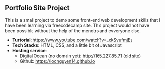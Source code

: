 ## Portfolio Site Project
This is a small project to demo some front-end web development skills that I have been learning via freecodecamp site. This project would not have been possible without the help of the menotrs and evveryone else.

- **Turtorial**: https://www.youtube.com/watch?v=_xkSvufmjEs
- **Tech Stacks**: HTML, CSS, and a little bit of Javascript
- **Hosting service**:  
    - Digital Ocean (no domain yet): http://165.227.85.71 (old site)
    - Github: https://locnguyen14.github.io 
